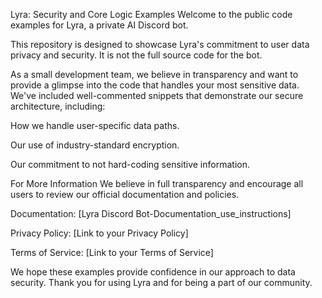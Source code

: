 Lyra: Security and Core Logic Examples
Welcome to the public code examples for Lyra, a private AI Discord bot.

This repository is designed to showcase Lyra's commitment to user data privacy and security. It is not the full source code for the bot.

As a small development team, we believe in transparency and want to provide a glimpse into the code that handles your most sensitive data. We've included well-commented snippets that demonstrate our secure architecture, including:

How we handle user-specific data paths.

Our use of industry-standard encryption.

Our commitment to not hard-coding sensitive information.

For More Information
We believe in full transparency and encourage all users to review our official documentation and policies.

Documentation: [Lyra Discord Bot-Documentation_use_instructions]

Privacy Policy: [Link to your Privacy Policy]

Terms of Service: [Link to your Terms of Service]

We hope these examples provide confidence in our approach to data security. Thank you for using Lyra and for being a part of our community.

